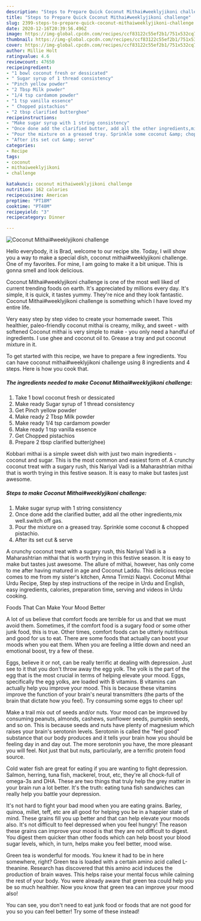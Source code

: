 ```yaml
---
description: "Steps to Prepare Quick Coconut Mithai#weeklyjikoni challenge"
title: "Steps to Prepare Quick Coconut Mithai#weeklyjikoni challenge"
slug: 2399-steps-to-prepare-quick-coconut-mithaiweeklyjikoni-challenge
date: 2020-12-16T20:39:56.496Z
image: https://img-global.cpcdn.com/recipes/ccf83122c55ef2b1/751x532cq70/coconut-mithaiweeklyjikoni-challenge-recipe-main-photo.jpg
thumbnail: https://img-global.cpcdn.com/recipes/ccf83122c55ef2b1/751x532cq70/coconut-mithaiweeklyjikoni-challenge-recipe-main-photo.jpg
cover: https://img-global.cpcdn.com/recipes/ccf83122c55ef2b1/751x532cq70/coconut-mithaiweeklyjikoni-challenge-recipe-main-photo.jpg
author: Millie Holt
ratingvalue: 4.6
reviewcount: 47650
recipeingredient:
- "1 bowl coconut fresh or dessicated"
- " Sugar syrup of 1 thread consistency"
- "Pinch yellow powder"
- "2 Tbsp Milk powder"
- "1/4 tsp cardamom powder"
- "1 tsp vanilla essence"
- " Chopped pistachios"
- "2 tbsp clarified butterghee"
recipeinstructions:
- "Make sugar syrup with 1 string consistency"
- "Once done add the clarified butter, add all the other ingredients,mix well.switch off gas."
- "Pour the mixture on a greased tray. Sprinkle some coconut &amp; chopped pistachio."
- "After its set cut &amp; serve"
categories:
- Recipe
tags:
- coconut
- mithaiweeklyjikoni
- challenge

katakunci: coconut mithaiweeklyjikoni challenge 
nutrition: 162 calories
recipecuisine: American
preptime: "PT18M"
cooktime: "PT40M"
recipeyield: "3"
recipecategory: Dinner

---
```



![Coconut Mithai#weeklyjikoni challenge](https://img-global.cpcdn.com/recipes/ccf83122c55ef2b1/751x532cq70/coconut-mithaiweeklyjikoni-challenge-recipe-main-photo.jpg)

Hello everybody, it is Brad, welcome to our recipe site. Today, I will show you a way to make a special dish, coconut mithai#weeklyjikoni challenge. One of my favorites. For mine, I am going to make it a bit unique. This is gonna smell and look delicious.

Coconut Mithai#weeklyjikoni challenge is one of the most well liked of current trending foods on earth. It's appreciated by millions every day. It's simple, it is quick, it tastes yummy. They're nice and they look fantastic. Coconut Mithai#weeklyjikoni challenge is something which I have loved my entire life.

Very easy step by step video to create your homemade sweet. This healthier, paleo-friendly coconut mithai is creamy, milky, and sweet - with softened Coconut mithai is very simple to make - you only need a handful of ingredients. I use ghee and coconut oil to. Grease a tray and put coconut mixture in it.


To get started with this recipe, we have to prepare a few ingredients. You can have coconut mithai#weeklyjikoni challenge using 8 ingredients and 4 steps. Here is how you cook that.

<!--inarticleads1-->

##### The ingredients needed to make Coconut Mithai#weeklyjikoni challenge:

1. Take 1 bowl coconut fresh or dessicated
1. Make ready  Sugar syrup of 1 thread consistency
1. Get Pinch yellow powder
1. Make ready 2 Tbsp Milk powder
1. Make ready 1/4 tsp cardamom powder
1. Make ready 1 tsp vanilla essence
1. Get  Chopped pistachios
1. Prepare 2 tbsp clarified butter(ghee)


Kobbari mithai is a simple sweet dish with just two main ingredients - coconut and sugar. This is the most common and easiest form of. A crunchy coconut treat with a sugary rush, this Nariyal Vadi is a Maharashtrian mithai that is worth trying in this festive season. It is easy to make but tastes just awesome. 

<!--inarticleads2-->

##### Steps to make Coconut Mithai#weeklyjikoni challenge:

1. Make sugar syrup with 1 string consistency
1. Once done add the clarified butter, add all the other ingredients,mix well.switch off gas.
1. Pour the mixture on a greased tray. Sprinkle some coconut &amp; chopped pistachio.
1. After its set cut &amp; serve


A crunchy coconut treat with a sugary rush, this Nariyal Vadi is a Maharashtrian mithai that is worth trying in this festive season. It is easy to make but tastes just awesome. The allure of mithai, however, has only come to me after having matured in age and Coconut Laddu. This delicious recipe comes to me from my sister&#39;s kitchen, Amna Tirmizi Naqvi. Coconut Mithai Urdu Recipe, Step by step instructions of the recipe in Urdu and English, easy ingredients, calories, preparation time, serving and videos in Urdu cooking. 

Foods That Can Make Your Mood Better


A lot of us believe that comfort foods are terrible for us and that we must avoid them. Sometimes, if the comfort food is a sugary food or some other junk food, this is true. Other times, comfort foods can be utterly nutritious and good for us to eat. There are some foods that actually can boost your moods when you eat them. When you are feeling a little down and need an emotional boost, try a few of these.

Eggs, believe it or not, can be really terrific at dealing with depression. Just see to it that you don't throw away the egg yolk. The yolk is the part of the egg that is the most crucial in terms of helping elevate your mood. Eggs, specifically the egg yolks, are loaded with B vitamins. B vitamins can actually help you improve your mood. This is because these vitamins improve the function of your brain's neural transmitters (the parts of the brain that dictate how you feel). Try consuming some eggs to cheer up!

Make a trail mix out of seeds and/or nuts. Your mood can be improved by consuming peanuts, almonds, cashews, sunflower seeds, pumpkin seeds, and so on. This is because seeds and nuts have plenty of magnesium which raises your brain's serotonin levels. Serotonin is called the "feel good" substance that our body produces and it tells your brain how you should be feeling day in and day out. The more serotonin you have, the more pleasant you will feel. Not just that but nuts, particularly, are a terrific protein food source.

Cold water fish are great for eating if you are wanting to fight depression. Salmon, herring, tuna fish, mackerel, trout, etc, they're all chock-full of omega-3s and DHA. These are two things that truly help the grey matter in your brain run a lot better. It's the truth: eating tuna fish sandwiches can really help you battle your depression. 

It's not hard to fight your bad mood when you are eating grains. Barley, quinoa, millet, teff, etc are all good for helping you be in a happier state of mind. These grains fill you up better and that can help elevate your moods also. It's not difficult to feel depressed when you feel hungry! The reason these grains can improve your mood is that they are not difficult to digest. You digest them quicker than other foods which can help boost your blood sugar levels, which, in turn, helps make you feel better, mood wise.

Green tea is wonderful for moods. You knew it had to be in here somewhere, right? Green tea is loaded with a certain amino acid called L-theanine. Research has discovered that this amino acid induces the production of brain waves. This helps raise your mental focus while calming the rest of your body. You were already aware that green tea could help you be so much healthier. Now you know that green tea can improve your mood also!

You can see, you don't need to eat junk food or foods that are not good for you so you can feel better! Try some of these instead!


